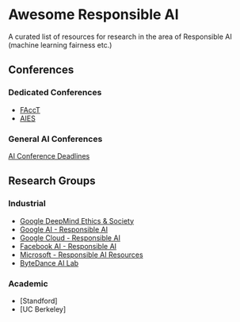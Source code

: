 # Awesome Responsible AI
A curated list of resources for research in the area of Responsible AI (machine learning fairness etc.)

## Conferences

### Dedicated Conferences
- [FAccT](https://facctconference.org/)
- [AIES](https://www.aies-conference.com/)

### General AI Conferences
[AI Conference Deadlines](https://aideadlin.es/?sub=ML,CV,NLP,DM)

## Research Groups

### Industrial
- [Google DeepMind Ethics & Society](https://deepmind.com/about/ethics-and-society)
- [Google AI - Responsible AI](https://ai.google/responsibilities/responsible-ai-practices/)
- [Google Cloud - Responsible AI](https://cloud.google.com/responsible-ai)
- [Facebook AI - Responsible AI](https://ai.facebook.com/blog/facebooks-five-pillars-of-responsible-ai/)
- [Microsoft - Responsible AI Resources](https://www.microsoft.com/en-us/ai/responsible-ai-resources)
- [ByteDance AI Lab](https://ailab.bytedance.com/research)

### Academic
- [Standford]
- [UC Berkeley]

